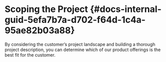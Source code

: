 # Scoping the Project {#docs-internal-guid-5efa7b7a-d702-f64d-1c4a-95ae82b03a88}

By considering the customer’s project landscape and building a thorough project description, you can determine which of our product offerings is the best fit for the customer.

